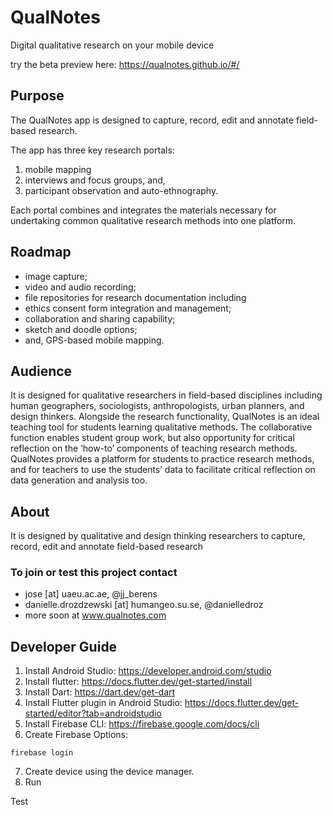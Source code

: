 # QualNotes

Digital qualitative research on your mobile device

try the beta preview here: https://qualnotes.github.io/#/


## Purpose

The QualNotes app is designed to capture, record, edit and annotate field-based research.

The app has three key research portals:
1. mobile mapping
2. interviews and focus groups, and,
3. participant observation and auto-ethnography.

Each portal combines and integrates the materials
necessary for undertaking common qualitative research methods into one platform.

## Roadmap

- image capture;
- video and audio recording;
- file repositories for research documentation including
- ethics consent form integration and management;
- collaboration and sharing capability;
- sketch and doodle options;
- and, GPS-based mobile mapping.

## Audience

It is designed for qualitative researchers in field-based disciplines including human geographers,
sociologists, anthropologists, urban planners, and design thinkers. Alongside the research functionality, QualNotes is an ideal teaching tool for students learning qualitative methods. The collaborative function enables student group work, but also opportunity
for critical reflection on the ‘how-to’ components of teaching research methods. QualNotes provides a platform for students to practice research methods, and for teachers to use the students’ data to facilitate critical reflection on data generation and analysis too.

## About
It is designed by qualitative and design thinking researchers to capture, record, edit and annotate
field-based research

### To join or test this project contact

- jose [at] uaeu.ac.ae, @jj_berens
- danielle.drozdzewski [at] humangeo.su.se, @danielledroz
- more soon at www.qualnotes.com

## Developer Guide

1. Install Android Studio: https://developer.android.com/studio
2. Install flutter: https://docs.flutter.dev/get-started/install
3. Install Dart: https://dart.dev/get-dart
4. Install Flutter plugin in Android Studio: https://docs.flutter.dev/get-started/editor?tab=androidstudio
5. Install Firebase CLI: https://firebase.google.com/docs/cli
6. Create Firebase Options:
```
firebase login
```
7. Create device using the device manager.
8. Run

Test